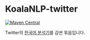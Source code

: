 KoalaNLP-twitter
================

[![Maven Central](https://maven-badges.herokuapp.com/maven-central/kr.bydelta/koalanlp-twitter_2.12/badge.svg)](https://maven-badges.herokuapp.com/maven-central/kr.bydelta/koalanlp-twitter_2.12)

Twitter의 [한국어 분석기](https://github.com/twitter/twitter-korean-text)를 감싼 묶음입니다.